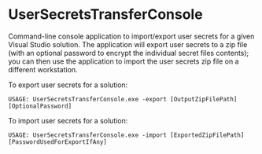 # UserSecretsTransferConsole

Command-line console application to import/export user secrets for a given Visual Studio solution. The application will export user secrets to a zip file (with an optional password to encrypt the individual secret files contents); you can then use the application to import the user secrets zip file on a different workstation.

To export user secrets for a solution:

```
USAGE: UserSecretsTransferConsole.exe -export [OutputZipFilePath] [OptionalPassword]
```

To import user secrets for a solution:

```
USAGE: UserSecretsTransferConsole.exe -import [ExportedZipFilePath] [PasswordUsedForExportIfAny]
```
